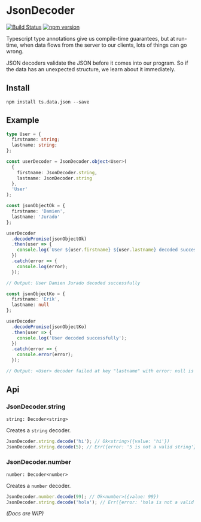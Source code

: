 # JsonDecoder

[![Build Status](https://travis-ci.org/joanllenas/ts.data.json.svg?branch=master)](https://travis-ci.org/joanllenas/ts.data.json)
[![npm version](https://badge.fury.io/js/ts.data.json.svg)](https://badge.fury.io/js/ts.data.json)

Typescript type annotations give us compile-time guarantees, but at run-time, when data flows from the server to our clients, lots of things can go wrong.

JSON decoders validate the JSON before it comes into our program. So if the data has an unexpected structure, we learn about it immediately.

## Install

```
npm install ts.data.json --save
```

## Example

```ts
type User = {
  firstname: string;
  lastname: string;
};

const userDecoder = JsonDecoder.object<User>(
  {
    firstname: JsonDecoder.string,
    lastname: JsonDecoder.string
  },
  'User'
);

const jsonObjectOk = {
  firstname: 'Damien',
  lastname: 'Jurado'
};

userDecoder
  .decodePromise(jsonObjectOk)
  .then(user => {
    console.log(`User ${user.firstname} ${user.lastname} decoded successfully`);
  })
  .catch(error => {
    console.log(error);
  });

// Output: User Damien Jurado decoded successfully

const jsonObjectKo = {
  firstname: 'Erik',
  lastname: null
};

userDecoder
  .decodePromise(jsonObjectKo)
  .then(user => {
    console.log('User decoded successfully');
  })
  .catch(error => {
    console.error(error);
  });

// Output: <User> decoder failed at key "lastname" with error: null is not a valid string
```

## Api

### JsonDecoder.string

`string: Decoder<string>`

Creates a `string` decoder.

```ts
JsonDecoder.string.decode('hi'); // Ok<string>({value: 'hi'})
JsonDecoder.string.decode(5); // Err({error: '5 is not a valid string'})
```

### JsonDecoder.number

`number: Decoder<number>`

Creates a `number` decoder.

```ts
JsonDecoder.number.decode(99); // Ok<number>({value: 99})
JsonDecoder.string.decode('hola'); // Err({error: 'hola is not a valid number'})
```

_(Docs are WIP)_

